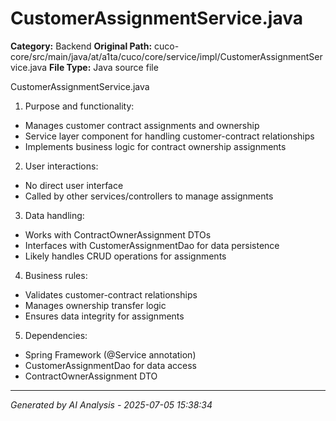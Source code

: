 # CustomerAssignmentService.java

**Category:** Backend
**Original Path:** cuco-core/src/main/java/at/a1ta/cuco/core/service/impl/CustomerAssignmentService.java
**File Type:** Java source file

CustomerAssignmentService.java
1. Purpose and functionality:
- Manages customer contract assignments and ownership
- Service layer component for handling customer-contract relationships
- Implements business logic for contract ownership assignments

2. User interactions:
- No direct user interface
- Called by other services/controllers to manage assignments

3. Data handling:
- Works with ContractOwnerAssignment DTOs
- Interfaces with CustomerAssignmentDao for data persistence
- Likely handles CRUD operations for assignments

4. Business rules:
- Validates customer-contract relationships
- Manages ownership transfer logic
- Ensures data integrity for assignments

5. Dependencies:
- Spring Framework (@Service annotation)
- CustomerAssignmentDao for data access
- ContractOwnerAssignment DTO

---
*Generated by AI Analysis - 2025-07-05 15:38:34*
